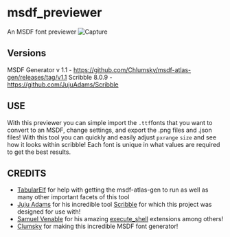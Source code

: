 # msdf_previewer
An MSDF font previewer
![Capture](https://user-images.githubusercontent.com/25496262/200073440-01fbebea-7175-4fbe-94c6-42f24ae8cd41.PNG)

## Versions
MSDF Generator v 1.1 - https://github.com/Chlumsky/msdf-atlas-gen/releases/tag/v1.1
Scribble 8.0.9 - https://github.com/JujuAdams/Scribble

## USE

With this previewer you can simple import the `.ttf`fonts that you want to convert to an MSDF, change settings, and export the .png files and .json files! 
With this tool you can quickly and easily adjust `pxrange` `size` and see how it looks within scribble! Each font is unique in what values are required to get the best results.

## CREDITS

- [TabularElf](https://tabularelf.com/) for help with getting the msdf-atlas-gen to run as well as many other important facets of this tool
- [Juju Adams](https://github.com/JujuAdams) for his incredible tool [Scribble](https://github.com/JujuAdams/Scribble) for which this project was designed for use with!
- [Samuel Venable](https://samuel-venable.itch.io) for his amazing [execute_shell](https://samuel-venable.itch.io/gamemaker-extension-collection) extensions among others!
- [Clumsky](https://github.com/Chlumsky/msdf-atlas-gen/releases/tag/v1.1) for making this incredible MSDF font generator!

